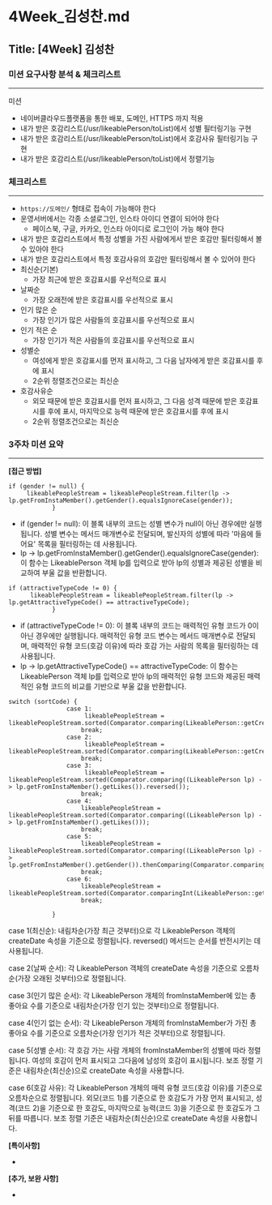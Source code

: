 # 4Week_김성찬.md

## Title: [4Week] 김성찬

### 미션 요구사항 분석 & 체크리스트

---
미션

- 네이버클라우드플랫폼을 통한 배포, 도메인, HTTPS 까지 적용
- 내가 받은 호감리스트(/usr/likeablePerson/toList)에서 성별 필터링기능 구현
- 내가 받은 호감리스트(/usr/likeablePerson/toList)에서 호감사유 필터링기능 구현
- 내가 받은 호감리스트(/usr/likeablePerson/toList)에서 정렬기능


### 체크리스트

---

- `https://도메인/` 형태로 접속이 가능해야 한다
- 운영서버에서는 각종 소셜로그인, 인스타 아이디 연결이 되어야 한다
  - 페이스북, 구글, 카카오, 인스타 아이디로 로그인이 가능 해야 한다
- 내가 받은 호감리스트에서 특정 성별을 가진 사람에게서 받은 호감만 필터링해서 볼 수 있아야 한다
- 내가 받은 호감리스트에서 특정 호감사유의 호감만 필터링해서 볼 수 있어야 한다
- 최신순(기본)
  - 가장 최근에 받은 호감표시를 우선적으로 표시
- 날짜순
  - 가장 오래전에 받은 호감표시를 우선적으로 표시
- 인기 많은 순
  - 가장 인기가 많은 사람들의 호감표시를 우선적으로 표시
- 인기 적은 순
  - 가장 인기가 적은 사람들의 호감표시를 우선적으로 표시
- 성별순
  - 여성에게 받은 호감표시를 먼저 표시하고, 그 다음 남자에게 받은 호감표시를 후에 표시
  - 2순위 정렬조건으로는 최신순
- 호감사유순
  - 외모 때문에 받은 호감표시를 먼저 표시하고, 그 다음 성격 때문에 받은 호감표시를 후에 표시, 마지막으로 능력 때문에 받은 호감표시를 후에 표시
  - 2순위 정렬조건으로는 최신순

### 3주차 미션 요약

---

**[접근 방법]**

```agsl
if (gender != null) {
     likeablePeopleStream = likeablePeopleStream.filter(lp -> lp.getFromInstaMember().getGender().equalsIgnoreCase(gender));
            }
```

- if (gender != null): 이 블록 내부의 코드는 성별 변수가 null이 아닌 경우에만 실행됩니다. 성별 변수는 메서드 매개변수로 전달되며, 발신자의 성별에 따라 '마음에 들어요' 목록을 필터링하는 데 사용됩니다.
- lp -> lp.getFromInstaMember().getGender().equalsIgnoreCase(gender):  이 함수는 LikeablePerson 객체 lp를 입력으로 받아 lp의 성별과 제공된 성별을 비교하여 부울 값을 반환합니다.

```agsl
if (attractiveTypeCode != 0) {
      likeablePeopleStream = likeablePeopleStream.filter(lp -> lp.getAttractiveTypeCode() == attractiveTypeCode);
            }
```

- if (attractiveTypeCode != 0): 이 블록 내부의 코드는 매력적인 유형 코드가 0이 아닌 경우에만 실행됩니다. 매력적인 유형 코드 변수는 메서드 매개변수로 전달되며, 매력적인 유형 코드(호감 이유)에 따라 호감 가는 사람의 목록을 필터링하는 데 사용됩니다.
- lp -> lp.getAttractiveTypeCode() == attractiveTypeCode: 이 함수는 LikeablePerson 객체 lp를 입력으로 받아 lp의 매력적인 유형 코드와 제공된 매력적인 유형 코드의 비교를 기반으로 부울 값을 반환합니다.

```agsl
switch (sortCode) {
                case 1:
                     likeablePeopleStream = likeablePeopleStream.sorted(Comparator.comparing(LikeablePerson::getCreateDate).reversed());
                    break;
                case 2:
                     likeablePeopleStream = likeablePeopleStream.sorted(Comparator.comparing(LikeablePerson::getCreateDate));
                    break;
                case 3:
                     likeablePeopleStream = likeablePeopleStream.sorted(Comparator.comparing((LikeablePerson lp) -> lp.getFromInstaMember().getLikes()).reversed());
                    break;
                case 4:
                    likeablePeopleStream = likeablePeopleStream.sorted(Comparator.comparing((LikeablePerson lp) -> lp.getFromInstaMember().getLikes()));
                    break;
                case 5:
                    likeablePeopleStream = likeablePeopleStream.sorted(Comparator.comparing((LikeablePerson lp) -> lp.getFromInstaMember().getGender()).thenComparing(Comparator.comparing(LikeablePerson::getCreateDate).reversed()));
                    break;
                case 6:
                    likeablePeopleStream = likeablePeopleStream.sorted(Comparator.comparingInt(LikeablePerson::getAttractiveTypeCode).thenComparing(Comparator.comparing(LikeablePerson::getCreateDate).reversed()));
                    break;

            }
```

case 1(최신순): 내림차순(가장 최근 것부터)으로 각 LikeablePerson 객체의 createDate 속성을 기준으로 정렬됩니다. reversed() 메서드는 순서를 반전시키는 데 사용됩니다.

case 2(날짜 순서): 각 LikeablePerson 객체의 createDate 속성을 기준으로 오름차순(가장 오래된 것부터)으로 정렬됩니다.

case 3(인기 많은 순서): 각 LikeablePerson 개체의 fromInstaMember에 있는 총 좋아요 수를 기준으로 내림차순(가장 인기 있는 것부터)으로 정렬됩니다.

case 4(인기 없는 순서): 각 LikeablePerson 개체의 fromInstaMember가 가진 총 좋아요 수를 기준으로 오름차순(가장 인기가 적은 것부터)으로 정렬됩니다.

case 5(성별 순서): 각 호감 가는 사람 개체의 fromInstaMember의 성별에 따라 정렬됩니다. 여성의 호감이 먼저 표시되고 그다음에 남성의 호감이 표시됩니다. 보조 정렬 기준은 내림차순(최신순)으로 createDate 속성을 사용합니다.

case 6(호감 사유): 각 LikeablePerson 개체의 매력 유형 코드(호감 이유)를 기준으로 오름차순으로 정렬됩니다. 외모(코드 1)를 기준으로 한 호감도가 가장 먼저 표시되고, 성격(코드 2)을 기준으로 한 호감도, 마지막으로 능력(코드 3)을 기준으로 한 호감도가 그 뒤를 따릅니다. 보조 정렬 기준은 내림차순(최신순)으로 createDate 속성을 사용합니다.




**[특이사항]**

- 



**[추가, 보완 사항]**

- 
